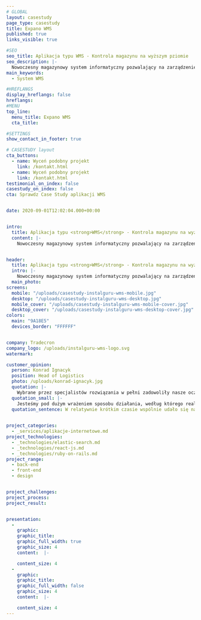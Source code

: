 ```yaml
---
# GLOBAL 
layout: casestudy
page_type: casestudy
title: Expano WMS
published: true
links_visible: true

#SEO
seo_title: Aplikacja typu WMS - Kontrola magazynu na wyższym pziomie
seo_description: |-
  Nowoczesny magazynowy system informatyczny pozwalający na zarządzenie produktami w kontekście logistycznym. 
main_keywords:
  - System WMS

#HREFLANGS
display_hreflangs: false
hreflangs:
#MENU 
top_line:
  menu_title: Expano WMS
  cta_title: 

#SETTINGS
show_contact_in_footer: true

# CASESTUDY layout
cta_buttons:
  - name: Wyceń podobny projekt
    link: /kontakt.html
  - name: Wyceń podobny projekt
    link: /kontakt.html
testimonial_on_index: false
casestudy_on_index: false
cta: Sprawdz Case Study aplikacji WMS


date: 2020-09-01T12:02:04.000+00:00


intro: 
  title: Aplikacja typu <strong>WMS</strong> - Kontrola magazynu na wyższym pziomie
  content: |-
    Nowoczesny magazynowy system informatyczny pozwalający na zarządzenie produktami w kontekście logistycznym. Sprawna komunikacja wewnętrzna i praktyczna pomoc w zarządzaniu pracą całego przedsiębiorstwa.


header:
  title: Aplikacja typu <strong>WMS</strong> - Kontrola magazynu na wyższym pziomie
  intro: |-
    Nowoczesny magazynowy system informatyczny pozwalający na zarządzenie produktami w kontekście logistycznym. Sprawna komunikacja wewnętrzna i praktyczna pomoc w zarządzaniu pracą całego przedsiębiorstwa    
  main_photo:
screens:
  mobile: "/uploads/casestudy-instalguru-wms-mobile.jpg"
  desktop: "/uploads/casestudy-instalguru-wms-desktop.jpg"
  mobile_cover: "/uploads/casestudy-instalguru-wms-mobile-cover.jpg"
  desktop_cover: "/uploads/casestudy-instalguru-wms-desktop-cover.jpg"
colors:
  main: "9A18E5"
  devices_border: "FFFFFF"


company: Tradecron
company_logo: /uploads/instalguru-wms-logo.svg
watermark: 

customer_opinion:
  person: Konrad Ignacyk
  position: Head of Logistics
  photo: /uploads/konrad-ignacyk.jpg
  quotation: |-
    Wybrane przez specjalistów rozwiązania w pełni zadowoliły nasze oczekiwania. Jesteśmy pod dużym wrażeniem sposobu działania, według którego realizowane były kolejne etapy projektu. W relatywnie krótkim czasie wspólnie udało się nam stworzyć funkcjonalne rozwiązania znacznie ułatwiające codzienną pracę magazynu.
  quotation_small: |-
    Jesteśmy pod dużym wrażeniem sposobu działania, według którego realizowane były kolejne etapy projektu. W relatywnie krótkim czasie wspólnie udało się nam stworzyć funkcjonalne rozwiązania znacznie ułatwiające codzienną pracę magazynu.
  quotation_sentence: W relatywnie krótkim czasie wspólnie udało się nam stworzyć funkcjonalne rozwiązania znacznie ułatwiające codzienną pracę magazynu 

  
project_categories:
  - _services/aplikacje-internetowe.md
project_technologies:
  - _technologies/elastic-search.md
  - _technologies/react-js.md
  - _technologies/ruby-on-rails.md
project_range:
  - back-end
  - front-end
  - design


project_challenges:
project_process:
project_result:


presentation:
  -
    graphic:  
    graphic_title:  
    graphic_full_width: true
    graphic_size: 4
    content:  |-

    content_size: 4
  -
    graphic: 
    graphic_title: 
    graphic_full_width: false
    graphic_size: 4
    content:  |-

    content_size: 4
---
```

